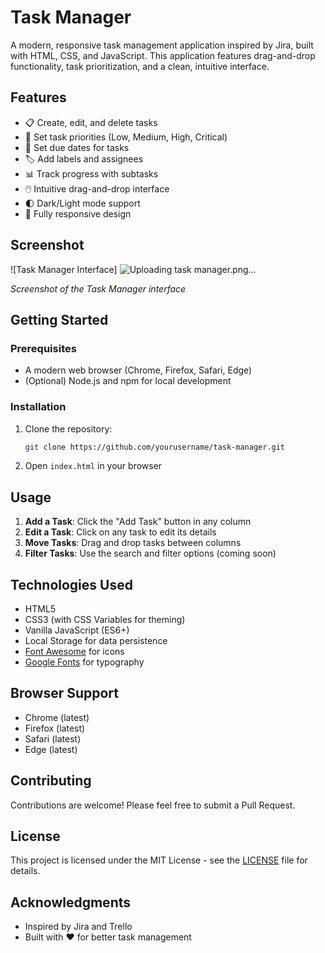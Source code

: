 # Task Manager

A modern, responsive task management application inspired by Jira, built with HTML, CSS, and JavaScript. This application features drag-and-drop functionality, task prioritization, and a clean, intuitive interface.

## Features

- 📋 Create, edit, and delete tasks
- 🎯 Set task priorities (Low, Medium, High, Critical)
- 📅 Set due dates for tasks
- 🏷️ Add labels and assignees
- 📊 Track progress with subtasks
- 🖱️ Intuitive drag-and-drop interface
- 🌓 Dark/Light mode support
- 📱 Fully responsive design

## Screenshot

![Task Manager Interface]
![Uploading task manager.png…]()

*Screenshot of the Task Manager interface*

## Getting Started

### Prerequisites
- A modern web browser (Chrome, Firefox, Safari, Edge)
- (Optional) Node.js and npm for local development

### Installation

1. Clone the repository:
   ```bash
   git clone https://github.com/yourusername/task-manager.git
   ```
2. Open `index.html` in your browser

## Usage

1. **Add a Task**: Click the "Add Task" button in any column
2. **Edit a Task**: Click on any task to edit its details
3. **Move Tasks**: Drag and drop tasks between columns
4. **Filter Tasks**: Use the search and filter options (coming soon)

## Technologies Used

- HTML5
- CSS3 (with CSS Variables for theming)
- Vanilla JavaScript (ES6+)
- Local Storage for data persistence
- [Font Awesome](https://fontawesome.com/) for icons
- [Google Fonts](https://fonts.google.com/) for typography

## Browser Support

- Chrome (latest)
- Firefox (latest)
- Safari (latest)
- Edge (latest)

## Contributing

Contributions are welcome! Please feel free to submit a Pull Request.

## License

This project is licensed under the MIT License - see the [LICENSE](LICENSE) file for details.

## Acknowledgments

- Inspired by Jira and Trello
- Built with ❤️ for better task management
